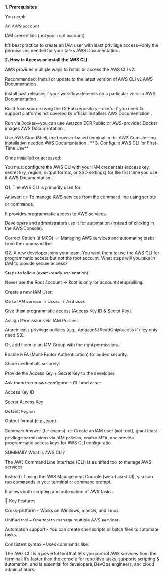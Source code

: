 **1. Prerequisites**

You need:

An AWS account

IAM credentials (not your root account)

It’s best practice to create an IAM user with least privilege access—only the permissions needed for your tasks 
AWS Documentation
.

**2. How to Access or Install the AWS CLI**

AWS provides multiple ways to install or access the AWS CLI v2:

Recommended: Install or update to the latest version of AWS CLI v2 
AWS Documentation
.

Install past releases if your workflow depends on a particular version 
AWS Documentation
.

Build from source using the GitHub repository—useful if you need to support platforms not covered by official installers 
AWS Documentation
.

Run via Docker—you can use Amazon ECR Public or AWS-provided Docker images 
AWS Documentation
.

Use AWS CloudShell, the browser-based terminal in the AWS Console—no installation needed 
AWS Documentation
.
**
3. Configure AWS CLI for First-Time Use**

Once installed or accessed:

You must configure the AWS CLI with your IAM credentials (access key, secret key, region, output format, or SSO settings) for the first time you use it 
AWS Documentation
.





Q1. The AWS CLI is primarily used for:

Answer:
👉 To manage AWS services from the command line using scripts or commands.

It provides programmatic access to AWS services.

Developers and administrators use it for automation (instead of clicking in the AWS Console).

Correct Option (if MCQ):
✅ Managing AWS services and automating tasks from the command line.

Q2. A new developer joins your team. You want them to use the AWS CLI for programmatic access but not the root account. What steps will you take in IAM to provide secure access?

Steps to follow (exam-ready explanation):

Never use the Root Account → Root is only for account setup/billing.

Create a new IAM User:

Go to IAM service → Users → Add user.

Give them programmatic access (Access Key ID & Secret Key).

Assign Permissions via IAM Policies:

Attach least-privilege policies (e.g., AmazonS3ReadOnlyAccess if they only need S3).

Or, add them to an IAM Group with the right permissions.

Enable MFA (Multi-Factor Authentication) for added security.

Share credentials securely:

Provide the Access Key + Secret Key to the developer.

Ask them to run aws configure in CLI and enter:

Access Key ID

Secret Access Key

Default Region

Output format (e.g., json)

Summary Answer (for exams):
👉 Create an IAM user (not root), grant least-privilege permissions via IAM policies, enable MFA, and provide programmatic access keys for AWS CLI configuratio



SUMMARY
What is AWS CLI?

The AWS Command Line Interface (CLI) is a unified tool to manage AWS services.

Instead of using the AWS Management Console (web-based UI), you can run commands in your terminal or command prompt.

It allows both scripting and automation of AWS tasks.


🔹 Key Features

Cross-platform – Works on Windows, macOS, and Linux.

Unified tool – One tool to manage multiple AWS services.

Automation support – You can create shell scripts or batch files to automate tasks.

Consistent syntax – Uses commands like:



The AWS CLI is a powerful tool that lets you control AWS services from the terminal. It’s faster than the console for repetitive tasks, supports scripting & automation, and is essential for developers, DevOps engineers, and cloud administrators.
